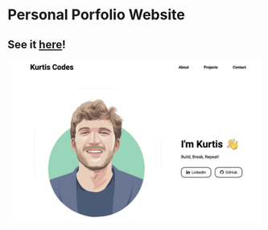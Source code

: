 # Personal Porfolio Website

## See it [here](kurtiscodes.com)!

![Image](./content/images/readMe-pic.png)
